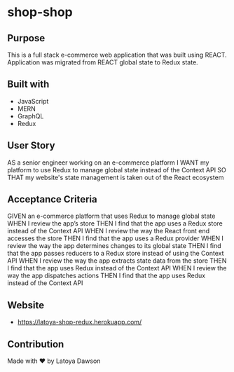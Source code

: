 # shop-shop

## Purpose
This is a full stack e-commerce web application that was built using REACT. Application was migrated from REACT global state to Redux state.

## Built with 
* JavaScript
* MERN
* GraphQL
* Redux


## User Story
AS a senior engineer working on an e-commerce platform
I WANT my platform to use Redux to manage global state instead of the Context API
SO THAT my website's state management is taken out of the React ecosystem

## Acceptance Criteria 
GIVEN an e-commerce platform that uses Redux to manage global state
WHEN I review the app’s store
THEN I find that the app uses a Redux store instead of the Context API
WHEN I review the way the React front end accesses the store
THEN I find that the app uses a Redux provider
WHEN I review the way the app determines changes to its global state
THEN I find that the app passes reducers to a Redux store instead of using the Context API
WHEN I review the way the app extracts state data from the store
THEN I find that the app uses Redux instead of the Context API
WHEN I review the way the app dispatches actions
THEN I find that the app uses Redux instead of the Context API

## Website
* https://latoya-shop-redux.herokuapp.com/

## Contribution
Made with ❤️  by  Latoya Dawson